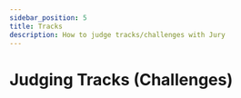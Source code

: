 ```yaml
---
sidebar_position: 5
title: Tracks
description: How to judge tracks/challenges with Jury
---
```


# Judging Tracks (Challenges)
